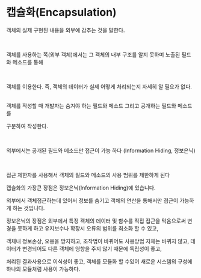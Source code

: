 캡슐화(Encapsulation)
========================

객체의 실제 구현된 내용을 외부에 감추는 것을 말한다.

</br>
  
객체를 사용하는 쪽(외부 객체)에서는 그 객체의 내부 구조를 알지 못하며 노출된 필드와 메소드를 통해

</br>

객체를 이용한다. 즉, 객체의 데이터가 실제 어떻게 처리되는지 자세히 알 필요가 없다.

</br>
객체를 작성할 때 개발자는 숨겨야 하는 필드와 메소드 그리고 공개하는 필드와 메소드를 
  
구분하여 작성한다.

</br>
  
외부에서는 공개된 필드와 메소드만 접근이 가능 하다 (Information Hiding, 정보은닉)

</br> 
  
접근 제한자를 사용해서 객체의 필드와 메소드의 사용 범위를 제한하게 된다

캡슐화의 가장큰 장점은 정보은닉(Information Hiding)에 있습니다.   
  
외부에서 객체접근하는데 있어서 정보를 숨기고 객체의 연산을 통해서만 접근이 가능하게 하는 것입니다.    
  
정보은닉의 장점은 외부에서 특정 객체의 데이터 및 함수를 직접 접근을 막음으로써 변경을 못하게 하고 유지보수나 확장시 오류의 범위를 최소화 할 수 있고,     

객체내 정보손상, 오용을 방지하고, 조작법이 바뀌어도 사용방법 자체는 바뀌지 않고, 데이터가 변경되어도 다른 객체에 영향을 주지 않기 때문에 독립성이 좋고,        

처리된 결과사용으로 이식성이 좋고, 객체를 모듈화 할 수있어 새로운 시스템의 구성에 하나의 모듈처럼 사용이 가능하다.      
